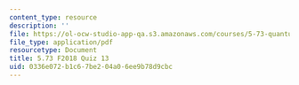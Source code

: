 ```yaml
---
content_type: resource
description: ''
file: https://ol-ocw-studio-app-qa.s3.amazonaws.com/courses/5-73-quantum-mechanics-i-fall-2018/0336e072b1c67be204a06ee9b78d9cbc_MIT5_73F18_quiz13.pdf
file_type: application/pdf
resourcetype: Document
title: 5.73 F2018 Quiz 13
uid: 0336e072-b1c6-7be2-04a0-6ee9b78d9cbc
---
```

